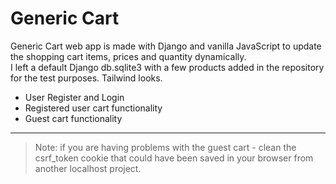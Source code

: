 # Generic Cart
Generic Cart web app is made with Django and vanilla JavaScript to update the shopping cart items, prices and quantity dynamically.  
I left a default Django db.sqlite3 with a few products added in the repository for the test purposes. Tailwind looks.

- User Register and Login
- Registered user cart functionality
- Guest cart functionality  

---

> Note: if you are having problems with the guest cart - clean the csrf_token cookie that could have been saved in your browser from another localhost project.